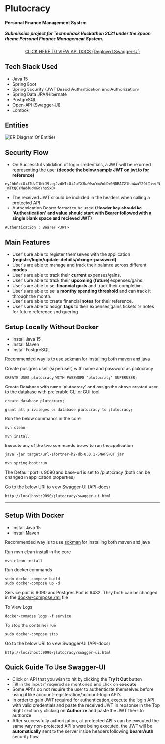 # Plutocracy
#### Personal Finance Management System

##### Submission project for Technohack Hackathon 2021 under the Spoon theme Personal Finance Management System.

<center>
	<a target='_blank' href=''>CLICK HERE TO VIEW API DOCS (Deployed Swagger-UI)</a>
</center>

## Tech Stack Used 
* Java 15
* Spring Boot
* Spring Security (JWT Based Authentication and Authorization)
* Spring Data JPA/Hibernate
* PostgreSQL
* Open-API (Swagger-UI)
* Lombok

## Entities
![ER Diagram Of Entities](https://user-images.githubusercontent.com/69693621/119144218-182d8900-ba66-11eb-95d1-5fe24bbc3f6f.jpeg)

## Security Flow
* On Successful validation of login credentials, a JWT will be returned representing the user **(decode the below sample JWT on jwt.io for reference)**

```
eyJhbGciOiJIUzI1NiJ9.eyJzdWIiOiJoYXJkaWsuYmVobDc0NDRAZ21haWwuY29tIiwiYWNjb3VudF9jcmVhdGlvbl90aW1lc3RhbXAiOiIyMDIxLTA1LTIyVDExOjIyOjE5LjQ5MTQ4NiIsInVzZXJfaWQiOiIzODQ3ZjYxYy1hNjc0LTQ0N2UtYmQ0ZC0wZThhODk3NTg2YmQiLCJ0b3RhbF9iYWxhbmNlX2lkIjoiMWQyZWNiMzctMDNkNS00YjhhLWI0Y2MtMDllZTBmYjQwMDM3Iiwic2NvcGUiOiJ1c2VyIiwibmFtZSI6IkhhcmRpayBCZWhsIiwiZXhwIjoxNjIxNzA4NDE0LCJpYXQiOjE2MjE2NzI0MTR9.XaqcTVYUuBIBtp74pJK-_mTtQCYMWdduoWGoYhsSxD4
```
* The received JWT should be included in the headers when calling a protected API
* Authentication Bearer format to be used **(Header key should be 'Authentication' and value should start with Bearer followed with a single blank space and recieved JWT)**

```
Authentication : Bearer <JWT>
```

## Main Features
* User's are able to register themselves with the application **(register/login/update-details/change-password)**
* User's are able to manage and track their balance across different **modes**
* User's are able to track their **current** expenses/gains.
* User's are able to track their **upcoming (future)** expenses/gains.
* User's are able to set **financial goals** and track their completion.
* User's are able to set a **monthy spending threshold** and can track it through the month.
* User's are able to create financial **notes** for their reference.
* User's are able to assign **tags** to their expenses/gains tickets or notes for future reference and quering


## Setup Locally Without Docker

* Install Java 15
* Install Maven
* Install PostgreSQL

Recommended way is to use [sdkman](https://sdkman.io/) for installing both maven and java

Create postgres user (superuser) with name and password as plutocracy

```
CREATE USER plutocracy WITH PASSWORD 'plutocracy' SUPERUSER;
```
Create Database with name 'plutocracy' and assign the above created user to the database with preferable CLI or GUI tool

```
create database plutocracy;
```

```
grant all privileges on database plutocracy to plutocracy;
```

Run the below commands in the core

```
mvn clean
```

```
mvn install
```

Execute any of the two commands below to run the application

```
java -jar target/url-shortner-h2-db-0.0.1-SNAPSHOT.jar
```

```
mvn spring-boot:run
```

The Default port is 9090 and base-url is set to /plutocracy (both can be changed in application.properties)

Go to the below URI to view Swagger-UI (API-docs)

```
http://localhost:9090/plutocracy/swagger-ui.html
```

---

## Setup With Docker
* Install Java 15
* Install Maven

Recommended way is to use [sdkman](https://sdkman.io/) for installing both maven and java

Run mvn clean install in the core

```
mvn clean install
```

Run docker commands

```
sudo docker-compose build
sudo docker-compose up -d
```

Service port is 9090 and Postgres Port is 6432. They both can be changed in the [docker-compose.yml](docker-compose.yml) file

To View Logs

```
docker-compose logs -f service
```

To stop the container run

```
sudo docker-compose stop
```

Go to the below URI to view Swagger-UI (API-docs)

```
http://localhost:9090/plutocracy/swagger-ui.html
```

## Quick Guide To Use Swagger-UI

* Click on API that you wish to hit by clicking the **Try It Out** button
* Fill in the input if required as mentioned and click on **execute**
* Some API's do not require the user to authenticate themselves before using it like account-registeration/account-login API's
* In order to gain JWT required for authentication, execute the login API with valid credentials and paste the received JWT in repsonse in the Top Right section y clicking on **Authorize** and paste the JWT there to authorize
* After successfully authorization, all protected API's can be executed the same way non-protected API's were being executed, the JWT will be **automatically** sent to the server inside headers following **bearerAuth** security flow. 


